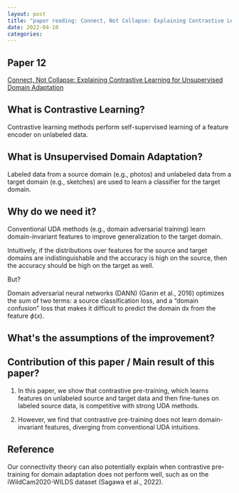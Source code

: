 ```yaml
---
layout: post
title: "paper reading: Connect, Not Collapse: Explaining Contrastive Learning for Unsupervised Domain Adaptation"
date: 2022-04-10
categories:
---
```


## Paper 12

[Connect, Not Collapse: Explaining Contrastive Learning for Unsupervised Domain Adaptation](https://arxiv.org/pdf/2204.00570.pdf)

## What is Contrastive Learning?

Contrastive learning methods perform self-supervised learning of a feature encoder on unlabeled data.

## What is Unsupervised Domain Adaptation?

Labeled data from a source domain (e.g., photos) and unlabeled data from a target domain (e.g., sketches) are used to learn a classifier for the target domain.

## Why do we need it?

Conventional UDA methods (e.g., domain adversarial training) learn domain-invariant features to improve generalization to the target domain.

Intuitively, if the distributions over features for the source and target domains are indistinguishable and the accuracy is high on the source, then the accuracy should be high on the target as well.

But?

Domain adversarial neural networks (DANN) (Ganin et al., 2016) optimizes the sum of two terms: a source classification loss, and a “domain confusion” loss that makes it difficult to predict the domain dx from the feature $\phi(x)$.

## What's the assumptions of the improvement?



## Contribution of this paper / Main result of this paper?

1. In this paper, we show that contrastive pre-training, which learns features on unlabeled source and target data and then fine-tunes on labeled source data, is competitive with strong UDA methods.

2. However, we find that contrastive pre-training does not learn domain-invariant features, diverging from conventional UDA intuitions.



## Reference

Our connectivity theory can also potentially explain when contrastive pre-training for domain adaptation does not perform well, such as on the iWildCam2020-WILDS dataset (Sagawa et al., 2022).